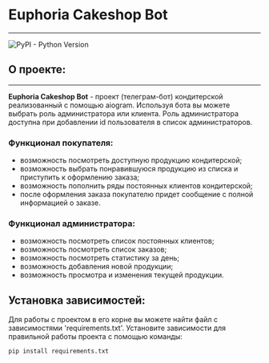 # Euphoria Cakeshop Bot
___
![PyPI - Python Version](https://img.shields.io/pypi/pyversions/Django)

## О проекте:
___
**Euphoria Cakeshop Bot** - проект (телеграм-бот) кондитерской реализованный с помощью aiogram.
Используя бота вы можете выбрать роль администратора или клиента. Роль администратора доступна при
добавлении id пользователя в список администраторов.

### Функционал покупателя:
- возможность посмотреть доступную продукцию кондитерской;
- возможность выбрать понравившуюся продукцию из списка и приступить к оформлению заказа;
- возможность пополнить ряды постоянных клиентов кондитерской;
- после оформления заказа покупателю придет сообщение с полной информацией о заказе.

### Функционал администратора:
- возможность посмотреть список постоянных клиентов;
- возможность посмотреть список заказов;
- возможность посмотреть статистику за день;
- возможность добавления новой продукции;
- возможность просмотра и изменения текущей продукции.

## Установка зависимостей:
Для работы с проектом в его корне вы можете найти файл с зависимостями 'requirements.txt'.
Установите зависимости для правильной работы проекта с помощью команды:
```python
pip install requirements.txt
```
